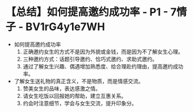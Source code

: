 # 【总结】如何提高邀约成功率 - P1 - 7情子 - BV1rG4y1e7WH

-   如何提高邀约成功率
    1.  正确邀约女生的方式不是因为外貌或金钱，而是因为不了解女生心理。
    2.  三种邀约方式：话题引导邀约、恰巧式邀约、求助式邀约。
    3.  通过了解女生兴趣、偶遇增加熟悉度、给合理赴约理由，提高邀约成功率。
-   了解女生送礼物的真正含义，不是物质，而是情感交流。
    1.  赞美女生的品味，表达感激之情。
    2.  请女生吃饭以回报她的帮助，建立互惠关系。
    3.  约会时注意细节，学会与女生交流，提升印象分。